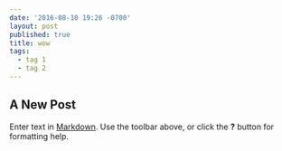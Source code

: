 ```yaml
---
date: '2016-08-10 19:26 -0700'
layout: post
published: true
title: wow
tags:
  - tag 1
  - tag 2
---
```

## A New Post

Enter text in [Markdown](http://daringfireball.net/projects/markdown/). Use the toolbar above, or click the **?** button for formatting help.
